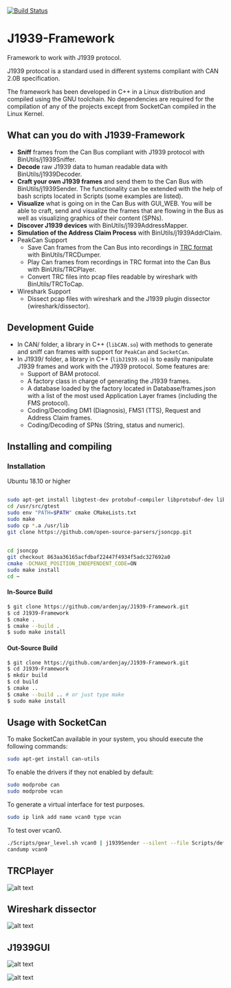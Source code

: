 [![Build Status](https://travis-ci.org/ardenjay/J1939-Framework.svg?branch=master)](https://travis-ci.org/ardenjay/J1939-Framework)

# J1939-Framework

Framework to work with J1939 protocol. 

J1939 protocol is a standard used in different systems compliant with CAN 2.0B specification.

The framework has been developed in C++ in a Linux distribution and compiled using the GNU toolchain. No dependencies are required for the compilation of any of the projects except from SocketCan compiled in the Linux Kernel.

## What can you do with J1939-Framework

- **Sniff** frames from the Can Bus compliant with J1939 protocol with BinUtils/j1939Sniffer.
- **Decode** raw J1939 data to human readable data with BinUtils/j1939Decoder.
- **Craft your own J1939 frames** and send them to the Can Bus with BinUtils/j1939Sender. The functionality can be extended with the help of bash scripts located in Scripts (some examples are listed).
- **Visualize** what is going on in the Can Bus with GUI_WEB. You will be able to craft, send and visualize the frames that are flowing in the Bus as well as visualizing graphics of their content (SPNs).
- **Discover J1939 devices** with BinUtils/j1939AddressMapper.
- **Simulation of the Address Claim Process** with BinUtils/j1939AddrClaim.
- PeakCan Support
  - Save Can frames from the Can Bus into recordings in [TRC format](https://www.peak-system.com/produktcd/Pdf/English/PEAK_CAN_TRC_File_Format.pdf) with BinUtils/TRCDumper.
  - Play Can frames from recordings in TRC format into the Can Bus with BinUtils/TRCPlayer.
  - Convert TRC files into pcap files readable by wireshark with BinUtils/TRCToCap.
- Wireshark Support
  - Dissect pcap files with wireshark and the J1939 plugin dissector (wireshark/dissector).

## Development Guide

- In CAN/ folder, a library in C++ (`libCAN.so`) with methods to generate and sniff can frames with support for `PeakCan` and `SocketCan`.
- In J1939/ folder, a library in C++ (`libJ1939.so`) is to easily manipulate J1939 frames and work with the J1939 protocol. Some features are:
	- Support of BAM protocol.
	- A factory class in charge of generating the J1939 frames.
	- A database loaded by the factory located in Database/frames.json with a list of the most used Application Layer frames (including the FMS protocol).
	- Coding/Decoding DM1 (Diagnosis), FMS1 (TTS), Request and Address Claim frames.
	- Coding/Decoding of SPNs (String, status and numeric).

## Installing and compiling

### Installation
Ubuntu 18.10 or higher
```bash

sudo apt-get install libgtest-dev protobuf-compiler libprotobuf-dev libncurses-dev libwebsockets-dev cmake
cd /usr/src/gtest
sudo env "PATH=$PATH" cmake CMakeLists.txt
sudo make
sudo cp *.a /usr/lib
git clone https://github.com/open-source-parsers/jsoncpp.git

 
cd jsoncpp
git checkout 863aa36165acfdbaf22447f4934f5adc327692a0
cmake -DCMAKE_POSITION_INDEPENDENT_CODE=ON 
sudo make install
cd ~
```

#### In-Source Build

```sh
$ git clone https://github.com/ardenjay/J1939-Framework.git
$ cd J1939-Framework
$ cmake .
$ cmake --build .
$ sudo make install
```

#### Out-Source Build

```sh
$ git clone https://github.com/ardenjay/J1939-Framework.git
$ cd J1939-Framework
$ mkdir build
$ cd build
$ cmake ..
$ cmake --build .. # or just type make
$ sudo make install
```

## Usage with SocketCan

To make SocketCan available in your system, you should execute the following commands:

```bash
sudo apt-get install can-utils
```

To enable the drivers if they not enabled by default:

```bash
sudo modprobe can
sudo modprobe vcan
```

To generate a virtual interface for test purposes.

```bash
sudo ip link add name vcan0 type vcan
```

To test over vcan0.

```bash
./Scripts/gear_level.sh vcan0 | j1939Sender --silent --file Scripts/define_frames.j1939
candump vcan0
```

## TRCPlayer

![alt text](https://github.com/famez/J1939-Framework/blob/master/BinUtils/TRCPlayer/TRCPlayer.png)


## Wireshark dissector

![alt text](https://github.com/famez/J1939-Framework/blob/master/wireshark/dissector/J1939-plugin.png)

## J1939GUI

![alt text](https://github.com/famez/J1939-Framework/blob/master/Graph.png)

![alt text](https://github.com/famez/J1939-Framework/blob/master/GUI_WEB/J1939GUI.png)
